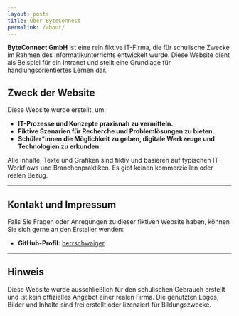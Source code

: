 ```yaml
---
layout: posts
title: Über ByteConnect
permalink: /about/
---
```


**ByteConnect GmbH** ist eine rein fiktive IT-Firma, die für schulische Zwecke im Rahmen des Informatikunterrichts entwickelt wurde. Diese Website dient als Beispiel für ein Intranet und stellt eine Grundlage für handlungsorientiertes Lernen dar.

## Zweck der Website

Diese Website wurde erstellt, um:
- **IT-Prozesse und Konzepte praxisnah zu vermitteln.**
- **Fiktive Szenarien für Recherche und Problemlösungen zu bieten.**
- **Schüler*innen die Möglichkeit zu geben, digitale Werkzeuge und Technologien zu erkunden.**

Alle Inhalte, Texte und Grafiken sind fiktiv und basieren auf typischen IT-Workflows und Branchenpraktiken. Es gibt keinen kommerziellen oder realen Bezug.

---

## Kontakt und Impressum

Falls Sie Fragen oder Anregungen zu dieser fiktiven Website haben, können Sie sich gerne an den Ersteller wenden:

- **GitHub-Profil:** [herrschwaiger](https://github.com/herrschwaiger)

---

## Hinweis

Diese Website wurde ausschließlich für den schulischen Gebrauch erstellt und ist kein offizielles Angebot einer realen Firma. Die genutzten Logos, Bilder und Inhalte sind frei erstellt oder lizenziert für Bildungszwecke.
